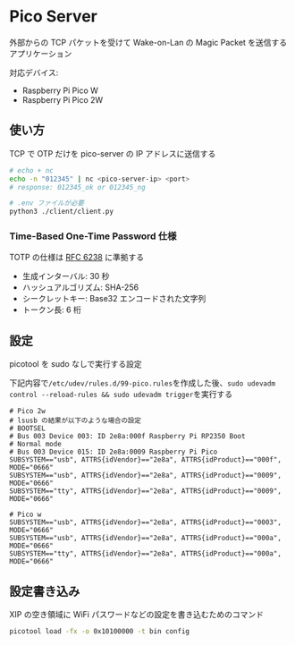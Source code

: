 # Pico Server

外部からの TCP パケットを受けて Wake-on-Lan の Magic Packet を送信するアプリケーション

対応デバイス:

- Raspberry Pi Pico W
- Raspberry Pi Pico 2W

## 使い方

TCP で OTP だけを pico-server の IP アドレスに送信する

```sh
# echo + nc
echo -n "012345" | nc <pico-server-ip> <port>
# response: 012345_ok or 012345_ng
```

```sh
# .env ファイルが必要
python3 ./client/client.py
```

### Time-Based One-Time Password 仕様

TOTP の仕様は [RFC 6238](https://datatracker.ietf.org/doc/html/rfc6238) に準拠する

- 生成インターバル: 30 秒
- ハッシュアルゴリズム: SHA-256
- シークレットキー: Base32 エンコードされた文字列
- トークン長: 6 桁

## 設定

picotool を sudo なしで実行する設定

下記内容で`/etc/udev/rules.d/99-pico.rules`を作成した後、`sudo udevadm control --reload-rules && sudo udevadm trigger`を実行する

```plaintext
# Pico 2w
# lsusb の結果が以下のような場合の設定
# BOOTSEL
# Bus 003 Device 003: ID 2e8a:000f Raspberry Pi RP2350 Boot
# Normal mode
# Bus 003 Device 015: ID 2e8a:0009 Raspberry Pi Pico
SUBSYSTEM=="usb", ATTRS{idVendor}=="2e8a", ATTRS{idProduct}=="000f", MODE="0666"
SUBSYSTEM=="usb", ATTRS{idVendor}=="2e8a", ATTRS{idProduct}=="0009", MODE="0666"
SUBSYSTEM=="tty", ATTRS{idVendor}=="2e8a", ATTRS{idProduct}=="0009", MODE="0666"

# Pico w
SUBSYSTEM=="usb", ATTRS{idVendor}=="2e8a", ATTRS{idProduct}=="0003", MODE="0666"
SUBSYSTEM=="usb", ATTRS{idVendor}=="2e8a", ATTRS{idProduct}=="000a", MODE="0666"
SUBSYSTEM=="tty", ATTRS{idVendor}=="2e8a", ATTRS{idProduct}=="000a", MODE="0666"
```

## 設定書き込み

XIP の空き領域に WiFi パスワードなどの設定を書き込むためのコマンド

```sh
picotool load -fx -o 0x10100000 -t bin config
```
